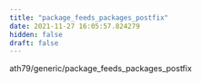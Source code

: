 ```yaml
---
title: "package_feeds_packages_postfix"
date: 2021-11-27 16:05:57.824279
hidden: false
draft: false
---
```


ath79/generic/package_feeds_packages_postfix

